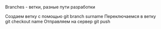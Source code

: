 Branches - ветки, разные пути разработки

Создаем ветку с помощью  git branch surname
Переключаемся в ветку git checkout name
Отправляем на сервер git push